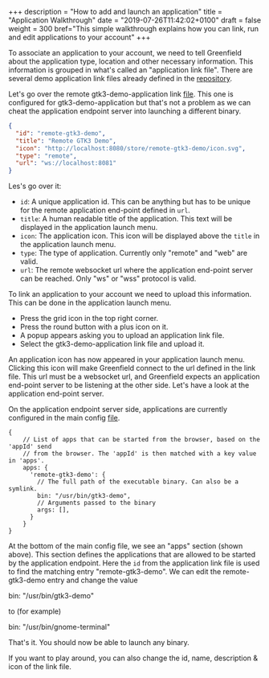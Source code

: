 +++
description = "How to add and launch an application"
title = "Application Walkthrough"
date = "2019-07-26T11:42:02+0100"
draft = false
weight = 300
bref="This simple walkthrough explains how you can link, run and edit applications to your account"
+++

To associate an application to your account, we need to tell Greenfield about the application type, location and other necessary information. This information is grouped in what's called an "application link file".
There are several demo application link files already defined in the [repository](https://github.com/udevbe/greenfield/tree/master/compositor/public/store).

Let's go over the remote gtk3-demo-application link [file]((https://github.com/udevbe/greenfield/blob/master/compositor/public/store/remote-gtk3-demo/link.json)).
This one is configured for gtk3-demo-application but that's not a problem as we can cheat the application endpoint server into launching a different binary.
```json
{
  "id": "remote-gtk3-demo",
  "title": "Remote GTK3 Demo",
  "icon": "http://localhost:8080/store/remote-gtk3-demo/icon.svg",
  "type": "remote",
  "url": "ws://localhost:8081"
}
```
Les's go over it:

- `id`: A unique application id. This can be anything but has to be unique for the remote application end-point defined in `url`.
- `title`: A human readable title of the application. This text will be displayed in the application launch menu.
- `icon`: The application icon. This icon will be displayed above the `title` in the application launch menu.
- `type`: The type of application. Currently only "remote" and "web" are valid.
- `url`: The remote websocket url where the application end-point server can be reached. Only "ws" or "wss" protocol is valid.

To link an application to your account we need to upload this information. This can be done in the application launch menu.

- Press the grid icon in the top right corner.
- Press the round button with a plus icon on it.
- A popup appears asking you to upload an application link file.
- Select the gtk3-demo-application link file and upload it.

An application icon has now appeared in your application launch menu. Clicking this icon will make Greenfield connect
to the url defined in the link file. This url must be a websocket url, and Greenfield expects an application end-point server to
be listening at the other side. Let's have a look at the application end-point server.

On the application endpoint server side, applications are currently configured in the main config [file](https://github.com/udevbe/greenfield/blob/master/app-endpoint-server/config.json5).
```json5
{
    // List of apps that can be started from the browser, based on the 'appId' send
    // from the browser. The 'appId' is then matched with a key value in 'apps'.
    apps: {
      'remote-gtk3-demo': {
        // The full path of the executable binary. Can also be a symlink.
        bin: "/usr/bin/gtk3-demo",
        // Arguments passed to the binary
        args: [],
      }
    }
}
```
At the bottom of the main config file, we see an "apps" section (shown above). This section defines the applications that are allowed 
to be started by the application endpoint. Here the `id` from the application link file is used to find the matching entry "remote-gtk3-demo".
We can edit the remote-gtk3-demo entry and change the value

bin: "/usr/bin/gtk3-demo" 

to (for example)

bin: "/usr/bin/gnome-terminal"

That's it. You should now be able to launch any binary.

If you want to play around, you can also change the id, name, description & icon of the link file.